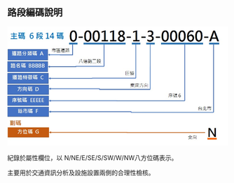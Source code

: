 ## 路段編碼說明

   ![Alt text](003.jpg)
   
   紀錄於屬性欄位，以 N/NE/E/SE/S/SW/W/NW八方位碼表示。
   
   主要用於交通資訊分析及設施設置兩側的合理性檢核。
   
